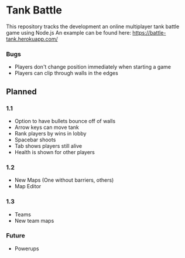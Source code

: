 # Tank Battle
This repository tracks the development an online multiplayer tank battle game using Node.js
An example can be found here: https://battle-tank.herokuapp.com/

### Bugs
* Players don't change position immediately when starting a game
* Players can clip through walls in the edges

## Planned

### 1.1
* Option to have bullets bounce off of walls
* Arrow keys can move tank
* Rank players by wins in lobby 
* Spacebar shoots
* Tab shows players still alive
* Health is shown for other players

### 1.2
* New Maps (One without barriers, others)
* Map Editor

### 1.3
* Teams
* New team maps

### Future
* Powerups






